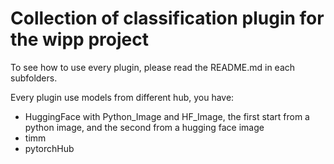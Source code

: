 # Collection of classification plugin for the wipp project

To see how to use every plugin, please read the README.md in each subfolders.

Every plugin use models from different hub, you have:

* HuggingFace with Python_Image and HF_Image, the first start from a python image, and the second from a hugging face image
* timm
* pytorchHub
